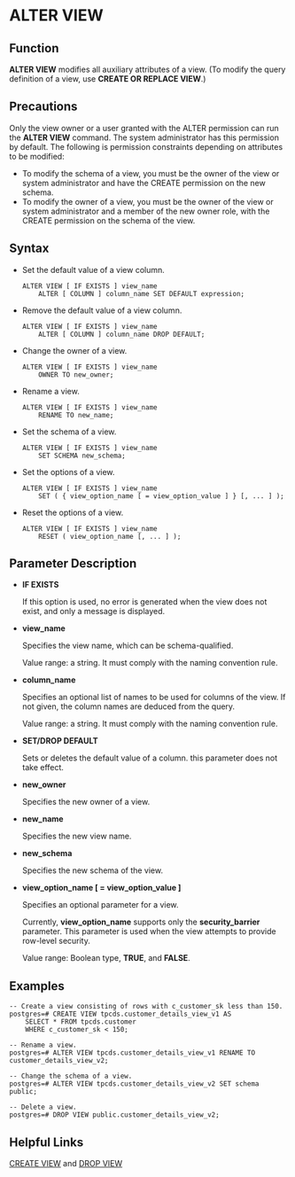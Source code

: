 # ALTER VIEW<a name="EN-US_TOPIC_0289900061"></a>

## Function<a name="en-us_topic_0283137021_en-us_topic_0237122084_en-us_topic_0059778428_section1274412112511"></a>

**ALTER VIEW**  modifies all auxiliary attributes of a view. \(To modify the query definition of a view, use  **CREATE OR REPLACE VIEW**.\)

## Precautions<a name="en-us_topic_0283137021_en-us_topic_0237122084_en-us_topic_0059778428_s5a554e8d15974449b7ffffee772b46f2"></a>

Only the view owner or a user granted with the ALTER permission can run the  **ALTER VIEW**  command. The system administrator has this permission by default. The following is permission constraints depending on attributes to be modified:

-   To modify the schema of a view, you must be the owner of the view or system administrator and have the CREATE permission on the new schema.
-   To modify the owner of a view, you must be the owner of the view or system administrator and a member of the new owner role, with the CREATE permission on the schema of the view.

## Syntax<a name="en-us_topic_0283137021_en-us_topic_0237122084_en-us_topic_0059778428_s7a58ab6578844d1d826f43cf0be946f9"></a>

-   Set the default value of a view column.

    ```
    ALTER VIEW [ IF EXISTS ] view_name
        ALTER [ COLUMN ] column_name SET DEFAULT expression;
    ```

-   Remove the default value of a view column.

    ```
    ALTER VIEW [ IF EXISTS ] view_name
        ALTER [ COLUMN ] column_name DROP DEFAULT;
    ```

-   Change the owner of a view.

    ```
    ALTER VIEW [ IF EXISTS ] view_name 
        OWNER TO new_owner;
    ```

-   Rename a view.

    ```
    ALTER VIEW [ IF EXISTS ] view_name 
        RENAME TO new_name;
    ```

-   Set the schema of a view.

    ```
    ALTER VIEW [ IF EXISTS ] view_name 
        SET SCHEMA new_schema;
    ```

-   Set the options of a view.

    ```
    ALTER VIEW [ IF EXISTS ] view_name
        SET ( { view_option_name [ = view_option_value ] } [, ... ] );
    ```

-   Reset the options of a view.

    ```
    ALTER VIEW [ IF EXISTS ] view_name
        RESET ( view_option_name [, ... ] );
    ```


## Parameter Description<a name="en-us_topic_0283137021_en-us_topic_0237122084_en-us_topic_0059778428_sf6542f9e45da4efcad90878c3159a286"></a>

-   **IF EXISTS**

    If this option is used, no error is generated when the view does not exist, and only a message is displayed.

-   **view\_name**

    Specifies the view name, which can be schema-qualified.

    Value range: a string. It must comply with the naming convention rule.

-   **column\_name**

    Specifies an optional list of names to be used for columns of the view. If not given, the column names are deduced from the query.

    Value range: a string. It must comply with the naming convention rule.

-   **SET/DROP DEFAULT**

    Sets or deletes the default value of a column. this parameter does not take effect.

-   **new\_owner**

    Specifies the new owner of a view.

-   **new\_name**

    Specifies the new view name.

-   **new\_schema**

    Specifies the new schema of the view.

-   **view\_option\_name \[ = view\_option\_value \]**

    Specifies an optional parameter for a view.

    Currently,  **view\_option\_name**  supports only the  **security\_barrier**  parameter. This parameter is used when the view attempts to provide row-level security.

    Value range: Boolean type,  **TRUE**, and  **FALSE**.


## Examples<a name="en-us_topic_0283137021_en-us_topic_0237122084_en-us_topic_0059778428_s3d5088f2366242cf9ef14a91c2081248"></a>

```
-- Create a view consisting of rows with c_customer_sk less than 150.
postgres=# CREATE VIEW tpcds.customer_details_view_v1 AS
    SELECT * FROM tpcds.customer
    WHERE c_customer_sk < 150;

-- Rename a view.
postgres=# ALTER VIEW tpcds.customer_details_view_v1 RENAME TO customer_details_view_v2;

-- Change the schema of a view.
postgres=# ALTER VIEW tpcds.customer_details_view_v2 SET schema public;

-- Delete a view.
postgres=# DROP VIEW public.customer_details_view_v2;
```

## Helpful Links<a name="en-us_topic_0283137021_en-us_topic_0237122084_en-us_topic_0059778428_s0c3f488fdb90433797e7d1561d9a074d"></a>

[CREATE VIEW](en-us_topic_0283137480.md)  and  [DROP VIEW](en-us_topic_0283137706.md)

